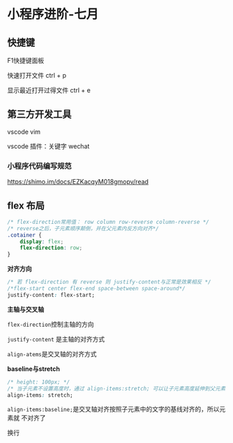 # 小程序进阶-七月

## 快捷键

F1快捷键面板

快速打开文件 ctrl + p

显示最近打开过得文件 ctrl + e

## 第三方开发工具

vscode vim 

vscode 插件：关键字 wechat

### 小程序代码编写规范

https://shimo.im/docs/EZKacqyM018gmopv/read

## flex 布局

```css
/* flex-direction常用值： row column row-reverse column-reverse */
/* reverse之后，子元素顺序颠倒，并在父元素内反方向对齐*/
.cotainer {
    display: flex;
    flex-direction: row;
}
```

**对齐方向**

```css
/* 若 flex-direction 有 reverse 则 justify-content与正常是效果相反 */
/*flex-start center flex-end space-between space-around*/
justify-content: flex-start; 
```

**主轴与交叉轴**

`flex-direction`控制主轴的方向

`justify-content` 是主轴的对齐方式

`align-atems`是交叉轴的对齐方式

**baseline与stretch**

```css
/* height: 100px; */
/* 当子元素不设置高度时，通过 align-items:stretch; 可以让子元素高度延伸到父元素 */
align-items: stretch;
```

`align-items:baseline;`是交叉轴对齐按照子元素中的文字的基线对齐的，所以元素就 不对齐了

换行